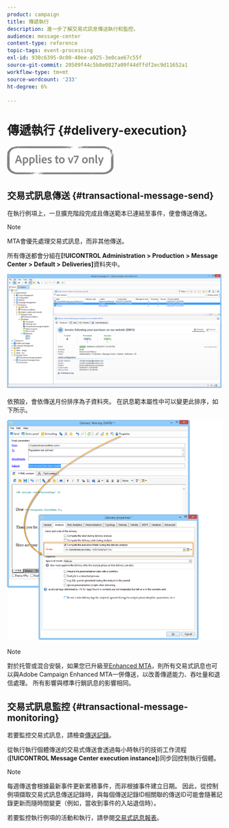 ```yaml
---
product: campaign
title: 傳遞執行
description: 進一步了解交易式訊息傳送執行和監控。
audience: message-center
content-type: reference
topic-tags: event-processing
exl-id: 930c6395-0c00-40ee-a925-3e0cae67c55f
source-git-commit: 20509f44c5b8e0827a09f44dffdf2ec9d11652a1
workflow-type: tm+mt
source-wordcount: '233'
ht-degree: 6%

---
```


# 傳遞執行 {#delivery-execution}

![](../../assets/v7-only.svg)

## 交易式訊息傳送 {#transactional-message-send}

在執行例項上，一旦擴充階段完成且傳送範本已連結至事件，便會傳送傳送。

>[!NOTE]
>
>MTA會優先處理交易式訊息，而非其他傳送。

所有傳送都會分組在&#x200B;**[!UICONTROL Administration > Production > Message Center > Default > Deliveries]**&#x200B;資料夾中。

![](assets/messagecenter_deliveries_execinstances_001.png)

依預設，會依傳送月份排序為子資料夾。 在訊息範本屬性中可以變更此排序，如下所示。

![](assets/messagecenter_deliveries_properties_001.png)

>[!NOTE]
>
>對於托管或混合安裝，如果您已升級至[Enhanced MTA](../../delivery/using/sending-with-enhanced-mta.md)，則所有交易式訊息也可以與Adobe Campaign Enhanced MTA一併傳送，以改善傳遞能力、吞吐量和退信處理。 所有影響與標準行銷訊息的影響相同。

## 交易式訊息監控 {#transactional-message-monitoring}

若要監控交易式訊息，請檢查[傳送記錄](../../delivery/using/delivery-dashboard.md#delivery-logs-and-history)。

從執行執行個體傳送的交易式傳送會透過每小時執行的技術工作流程(**[!UICONTROL Message Center execution instance]**)同步回控制執行個體。

>[!NOTE]
>
>每週傳送會根據最新事件更新累積事件，而非根據事件建立日期。 因此，從控制例項擷取交易式訊息傳送記錄時，與每個傳送記錄ID相關聯的傳送ID可能會隨著記錄更新而隨時間變更（例如，當收到事件的入站退信時）。

<!--The transactional deliveries sent from the execution instance are synchronized back to the control instance as follows.

Let's take a [delivery template](../../message-center/using/introduction.md) labelled *Template_1*.

1. An event corresponding to *Template_1* is received on the execution instance.
1. The **Processing real time events** (rtEventsProcessing) workflow processes the event and searches for an existing delivery for the current month.

    >[!NOTE]
    >
    >If not found, a new delivery is created and the event is assigned to the new delivery.

1. The transactional email is sent and the delivery status changes to **[!UICONTROL Sent]**.
1. The **Message Center execution instance** (mcSync_mcExec) workflow retrieves the delivery logs from the execution instance and updates the delivery logs on the control instance.
1. The control instance searches for an existing delivery for week 40 (2020-09-28_Template_1).

    >[!NOTE]
    >
    >If not found, a new delivery is created.

1. The week after, an inbound bounce is received for the event.
1. The status of the event changes to **[!UICONTROL Delivery failed]**.
1. The **Message Center execution instance** (mcSync_mcExec) workflow retrieves the delivery logs from the execution instance and searches for a delivery for week 41 (2020-10-05_Template_1) to update the delivery logs. The delivery logs are then linked to a new delivery for the current week.

To summarize, the deliveries weekly accumulate the events based on the latest event update, and not on the event creation date.

Therefore, when extracting transactional messaging delivery logs from the control instance, the delivery ID associated with each delivery log ID changes every week.-->

若要監控執行例項的活動和執行，請參閱[交易式訊息報表](../../message-center/using/about-transactional-messaging-reports.md)。
